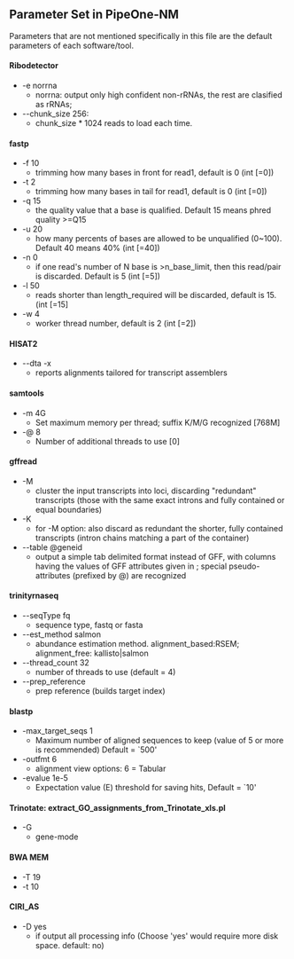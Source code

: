 ## Parameter Set in PipeOne-NM

Parameters that are not mentioned specifically in this file are the default parameters of each software/tool.

#### Ribodetector
* -e norrna
  * norrna: output only high confident non-rRNAs, the rest are clasified as rRNAs;
* --chunk_size 256:
  * chunk_size * 1024 reads to load each time.

#### fastp
* -f 10
  * trimming how many bases in front for read1, default is 0 (int [=0])
* -t 2 
  * trimming how many bases in tail for read1, default is 0 (int [=0])
* -q 15
  * the quality value that a base is qualified. Default 15 means phred quality >=Q15
* -u 20
  *  how many percents of bases are allowed to be unqualified (0~100). Default 40 means 40% (int [=40])
* -n 0
  * if one read's number of N base is >n_base_limit, then this read/pair is discarded. Default is 5 (int [=5])
* -l 50
  * reads shorter than length_required will be discarded, default is 15. (int [=15]
* -w 4
  * worker thread number, default is 2 (int [=2])

#### HISAT2
* --dta -x
  * reports alignments tailored for transcript assemblers

#### samtools
* -m 4G
  * Set maximum memory per thread; suffix K/M/G recognized [768M]
* -@ 8
  * Number of additional threads to use [0]

#### gffread
* -M
  * cluster the input transcripts into loci, discarding "redundant" transcripts (those with the same exact introns and fully contained or equal boundaries)
* -K
  * for -M option: also discard as redundant the shorter, fully contained transcripts (intron chains matching a part of the container)
* --table @geneid
  * output a simple tab delimited format instead of GFF, with columns having the values of GFF attributes given in <attrlist>; special pseudo-attributes (prefixed by @) are recognized

#### trinityrnaseq
* --seqType fq
  * sequence type, fastq or fasta
* --est_method salmon
  * abundance estimation method. alignment_based:RSEM; alignment_free: kallisto|salmon
* --thread_count 32
  * number of threads to use (default = 4)
* --prep_reference
  * prep reference (builds target index)

#### blastp
* -max_target_seqs 1 
  * Maximum number of aligned sequences to keep (value of 5 or more is recommended) Default = `500'
* -outfmt 6 
  * alignment view options: 6 = Tabular
* -evalue 1e-5 
  * Expectation value (E) threshold for saving hits, Default = `10'

#### Trinotate: extract_GO_assignments_from_Trinotate_xls.pl
* -G
  * gene-mode

#### BWA MEM
* -T 19 
* -t 10

#### CIRI_AS
* -D yes
  * if output all processing info (Choose 'yes' would require more disk space. default: no)
